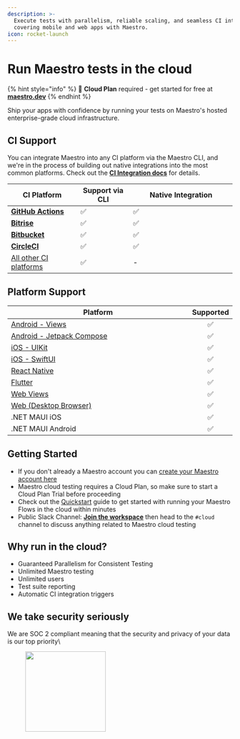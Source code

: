 ```yaml
---
description: >-
  Execute tests with parallelism, reliable scaling, and seamless CI integration,
  covering mobile and web apps with Maestro.
icon: rocket-launch
---
```


# Run Maestro tests in the cloud



{% hint style="info" %}
🚀 **Cloud Plan** required - get started for free at [**maestro.dev**](https://signin.maestro.dev/sign-up)
{% endhint %}

Ship your apps with confidence by running your tests on Maestro's hosted enterprise-grade cloud infrastructure.

## CI Support

You can integrate Maestro into any CI platform via the Maestro CLI, and we're in the process of building out native integrations into the most common platforms. Check out the [**CI Integration docs**](ci-integration/) for details.

<table><thead><tr><th width="225">CI Platform</th><th width="153.3073110285006">Support via CLI</th><th width="385.66666666666674">Native Integration</th></tr></thead><tbody><tr><td><a href="ci-integration/github-actions/"><strong>GitHub Actions</strong></a></td><td>✅</td><td>✅</td></tr><tr><td><a href="ci-integration/bitrise.md"><strong>Bitrise</strong></a></td><td>✅</td><td>✅</td></tr><tr><td><a href="ci-integration/bitbucket-pipelines.md"><strong>Bitbucket</strong></a></td><td>✅</td><td>✅</td></tr><tr><td><a href="ci-integration/circleci.md"><strong>CircleCI</strong></a></td><td>✅</td><td>✅</td></tr><tr><td><a href="ci-integration/integration-with-any-ci-platform.md">All other CI platforms</a></td><td>✅</td><td>-</td></tr></tbody></table>

## Platform Support

<table><thead><tr><th width="572">Platform</th><th align="center">Supported</th></tr></thead><tbody><tr><td><a href="../platform-support/android-views.md">Android - Views</a></td><td align="center">✅</td></tr><tr><td><a href="../platform-support/android-jetpack-compose.md">Android - Jetpack Compose</a></td><td align="center">✅</td></tr><tr><td><a href="../platform-support/ios-uikit.md">iOS - UIKit</a></td><td align="center">✅</td></tr><tr><td><a href="../platform-support/ios-swiftui.md">iOS - SwiftUI</a></td><td align="center">✅</td></tr><tr><td><a href="../platform-support/react-native.md">React Native</a></td><td align="center">✅</td></tr><tr><td><a href="../platform-support/flutter.md">Flutter</a></td><td align="center">✅</td></tr><tr><td><a href="../platform-support/web-views.md">Web Views</a></td><td align="center">✅</td></tr><tr><td><a href="../platform-support/web-desktop-browser.md">Web (Desktop Browser)</a></td><td align="center">✅</td></tr><tr><td>.NET MAUI iOS</td><td align="center">✅</td></tr><tr><td>.NET MAUI Android</td><td align="center">✅</td></tr></tbody></table>

## Getting Started

* If you don't already a Maestro account you can [create your Maestro account here](https://signin.maestro.dev/sign-up)
* Maestro cloud testing requires a Cloud Plan, so make sure to start a Cloud Plan Trial before proceeding
* Check out the [Quickstart](cloud-quickstart.md) guide to get started with running your Maestro Flows in the cloud within minutes
* Public Slack Channel: [**Join the workspace**](https://docsend.com/view/3r2sf8fvvcjxvbtk) then head to the `#cloud` channel to discuss anything related to Maestro cloud testing

## Why run in the cloud?

* Guaranteed Parallelism for Consistent Testing
* Unlimited Maestro testing
* Unlimited users
* Test suite reporting
* Automatic CI integration triggers

## We take security seriously

We are SOC 2 compliant meaning that the security and privacy of your data is our top priority\


<figure><img src="../.gitbook/assets/21972-312_SOC_NonCPA.png" alt="" width="180"><figcaption></figcaption></figure>
